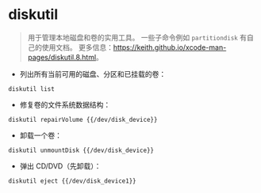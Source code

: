 # diskutil

> 用于管理本地磁盘和卷的实用工具。
> 一些子命令例如 `partitiondisk` 有自己的使用文档。
> 更多信息：<https://keith.github.io/xcode-man-pages/diskutil.8.html>。

- 列出所有当前可用的磁盘、分区和已挂载的卷：

`diskutil list`

- 修复卷的文件系统数据结构：

`diskutil repairVolume {{/dev/disk_device}}`

- 卸载一个卷：

`diskutil unmountDisk {{/dev/disk_device}}`

- 弹出 CD/DVD（先卸载）：

`diskutil eject {{/dev/disk_device1}}`
